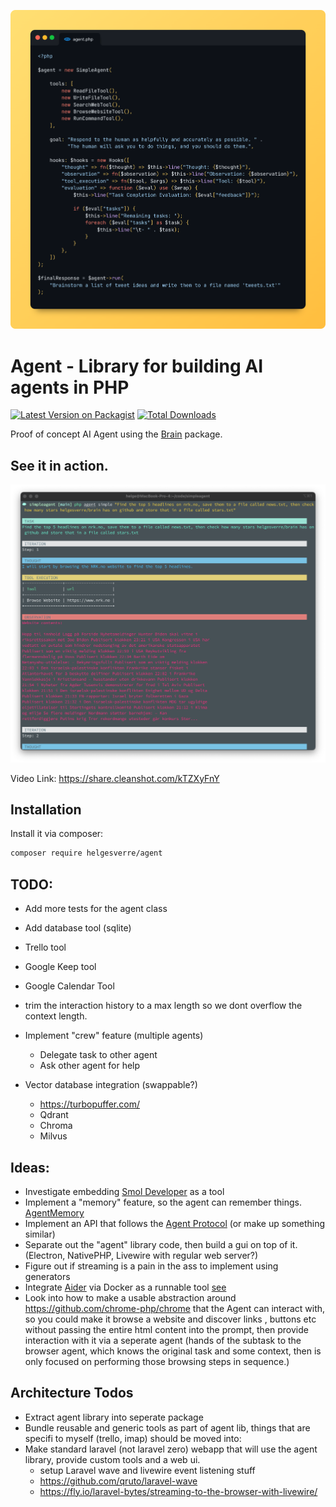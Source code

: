 <p align="center"><img src="./art/header.png"></p>

# Agent - Library for building AI agents in PHP

[![Latest Version on Packagist](https://img.shields.io/packagist/v/helgesverre/agent.svg?style=flat-square)](https://packagist.org/packages/helgesverre/agent)
[![Total Downloads](https://img.shields.io/packagist/dt/helgesverre/agent.svg?style=flat-square)](https://packagist.org/packages/helgesverre/agent)

Proof of concept AI Agent using the [Brain](https://github.com/helgesverre/brain) package.

## See it in action.

<a href="https://share.cleanshot.com/kTZXyFnY"><img src="./art/thumb.png"></a>

Video Link: https://share.cleanshot.com/kTZXyFnY

## Installation

Install it via composer:

```bash
composer require helgesverre/agent
```

## TODO:

- Add more tests for the agent class
- Add database tool (sqlite)
- Trello tool
- Google Keep tool
- Google Calendar Tool
- trim the interaction history to a max length so we dont overflow the context length.
- Implement "crew" feature (multiple agents)
    - Delegate task to other agent
    - Ask other agent for help


- Vector database integration (swappable?)
    - https://turbopuffer.com/
    - Qdrant
    - Chroma
    - Milvus

## Ideas:

- Investigate embedding [Smol Developer](https://github.com/smol-ai/developer) as a tool
- Implement a "memory" feature, so the agent can remember
  things. [AgentMemory](https://github.com/autonomousresearchgroup/agentmemory)
- Implement an API that follows the [Agent Protocol](https://agentprotocol.ai/) (or make up something similar)
- Separate out the "agent" library code, then build a gui on top of it. (Electron, NativePHP, Livewire with regular web
  server?)
- Figure out if streaming is a pain in the ass to implement using generators
- Integrate [Aider](https://aider.chat) via Docker as a runnable
  tool [see](https://aider.chat/docs/faq.html#can-i-script-aider)
- Look into how to make a usable abstraction around https://github.com/chrome-php/chrome that the Agent can interact
  with, so you could make it browse a website and discover links , buttons etc without passing the entire html content
  into the prompt, then provide interaction with it via a seperate agent (hands of the subtask to the browser agent,
  which knows the original task and some context, then is only focused on performing those browsing steps in sequence.)

## Architecture Todos

- Extract agent library into seperate package
- Bundle reusable and generic tools as part of agent lib, things that are specifi to myself (trello, imap) should be
  moved into:
- Make standard laravel  (not laravel zero) webapp that will use the agent library, provide custom tools and a web ui.
    - setup Laravel wave and livewire event listening stuff
    - https://github.com/qruto/laravel-wave
    - https://fly.io/laravel-bytes/streaming-to-the-browser-with-livewire/

